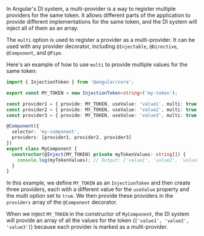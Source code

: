 In Angular's DI system, a multi-provider is a way to register multiple providers for the same token. It allows different parts of the application to provide different implementations for the same token, and the DI system will inject all of them as an array.

The `multi` option is used to register a provider as a multi-provider. It can be used with any provider decorator, including `@Injectable`, `@Directive`, `@Component`, and `@Pipe`.

Here's an example of how to use `multi` to provide multiple values for the same token:

```typescript
import { InjectionToken } from '@angular/core';

export const MY_TOKEN = new InjectionToken<string>('my-token');

const provider1 = { provide: MY_TOKEN, useValue: 'value1', multi: true };
const provider2 = { provide: MY_TOKEN, useValue: 'value2', multi: true };
const provider3 = { provide: MY_TOKEN, useValue: 'value3', multi: true };

@Component({
  selector: 'my-component',
  providers: [provider1, provider2, provider3]
})
export class MyComponent {
  constructor(@Inject(MY_TOKEN) private myTokenValues: string[]) {
    console.log(myTokenValues); // Output: ['value1', 'value2', 'value3']
  }
}
```
In this example, we define `MY_TOKEN` as an `InjectionToken` and then create three providers, each with a different value for the `useValue` property and the multi option set to `true`. We then provide these providers in the `providers` array of the `@Component` decorator.

When we inject `MY_TOKEN` in the constructor of `MyComponent`, the DI system will provide an array of all the values for the token (`['value1', 'value2', 'value3']`) because each provider is marked as a multi-provider.